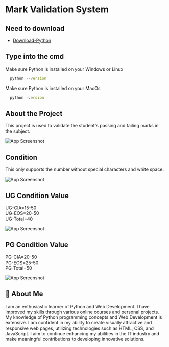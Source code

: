# Mark Validation System



## Need to download 

 - [Download-Python](https://www.python.org/downloads/)

 ## Type into the cmd

Make sure Python is installed on your Windows or Linux

```bash
  python --version
```

Make sure Python is installed on your MacOs

```bash
  python -version
```

 
 ## About the Project
 
This project is used to validate the student's passing and failing marks in the subject.

![App Screenshot](https://github.com/jeeva-network/mark-validation-python/blob/main/first.png)

## Condition

This only supports the number without special characters and white space.

![App Screenshot](https://github.com/jeeva-network/mark-validation-python/blob/main/nummber(support).png)

## UG Condition Value

UG-CIA=15-50\
UG-EOS=20-50\
UG-Total=40

![App Screenshot](https://github.com/jeeva-network/mark-validation-python/blob/main/ugvalid.png)

## PG Condition Value

PG-CIA=20-50\
PG-EOS=25-50\
PG-Total=50

![App Screenshot](https://github.com/jeeva-network/mark-validation-python/blob/main/pgvalid.png)

## 🚀 About Me

I am an enthusiastic learner of Python and Web Development. I have improved my skills through various online courses and personal projects. My knowledge of Python programming concepts and Web Development is extensive. I am confident in my ability to create visually attractive and responsive web pages, utilizing technologies such as HTML, CSS, and JavaScript. I aim to continue enhancing my abilities in the IT industry and make meaningful contributions to developing innovative solutions.
